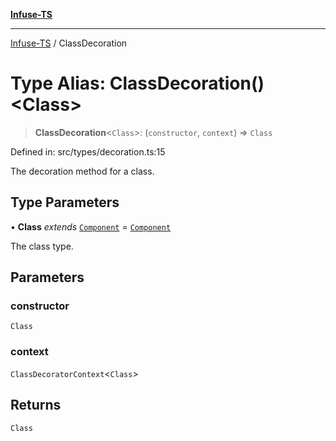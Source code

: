 [**Infuse-TS**](../README.md)

***

[Infuse-TS](../README.md) / ClassDecoration

# Type Alias: ClassDecoration()\<Class\>

> **ClassDecoration**\<`Class`\>: (`constructor`, `context`) => `Class`

Defined in: src/types/decoration.ts:15

The decoration method for a class.

## Type Parameters

• **Class** *extends* [`Component`](Component.md) = [`Component`](Component.md)

The class type.

## Parameters

### constructor

`Class`

### context

`ClassDecoratorContext`\<`Class`\>

## Returns

`Class`
